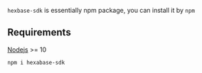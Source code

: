 
`hexbase-sdk` is essentially npm package, you can install it by `npm`

## Requirements

[Nodejs](https://nodejs.org/en/) >= 10


```
npm i hexabase-sdk
```

